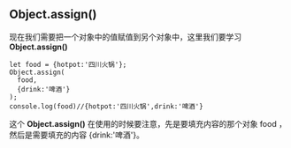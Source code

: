## Object.assign()     
现在我们需要把一个对象中的值赋值到另个对象中，这里我们要学习 **Object.assign()**    
			
	let food = {hotpot:'四川火锅'};     
	Object.assign(
	  food,     
	  {drink:'啤酒'}
	);     
	console.log(food)//{hotpot:'四川火锅',drink:'啤酒'}     
这个 **Object.assign()** 在使用的时候要注意，先是要填充内容的那个对象 food ，然后是需要填充的内容 {drink:'啤酒'}。